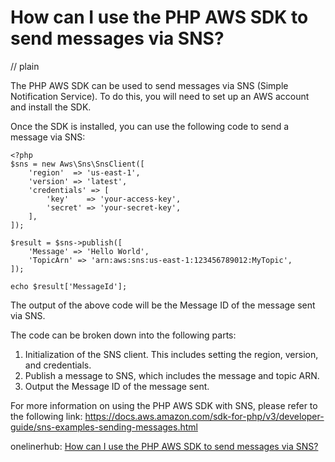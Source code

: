 # How can I use the PHP AWS SDK to send messages via SNS?
// plain

The PHP AWS SDK can be used to send messages via SNS (Simple Notification Service). To do this, you will need to set up an AWS account and install the SDK.

Once the SDK is installed, you can use the following code to send a message via SNS:

```
<?php
$sns = new Aws\Sns\SnsClient([
    'region'  => 'us-east-1',
    'version' => 'latest',
    'credentials' => [
        'key'    => 'your-access-key',
        'secret' => 'your-secret-key',
    ],
]);

$result = $sns->publish([
    'Message' => 'Hello World',
    'TopicArn' => 'arn:aws:sns:us-east-1:123456789012:MyTopic',
]);

echo $result['MessageId'];
```

The output of the above code will be the Message ID of the message sent via SNS.

The code can be broken down into the following parts:

1. Initialization of the SNS client. This includes setting the region, version, and credentials.
2. Publish a message to SNS, which includes the message and topic ARN.
3. Output the Message ID of the message sent.

For more information on using the PHP AWS SDK with SNS, please refer to the following link:
https://docs.aws.amazon.com/sdk-for-php/v3/developer-guide/sns-examples-sending-messages.html

onelinerhub: [How can I use the PHP AWS SDK to send messages via SNS?](https://onelinerhub.com/php-aws/how-can-i-use-the-php-aws-sdk-to-send-messages-via-sns)